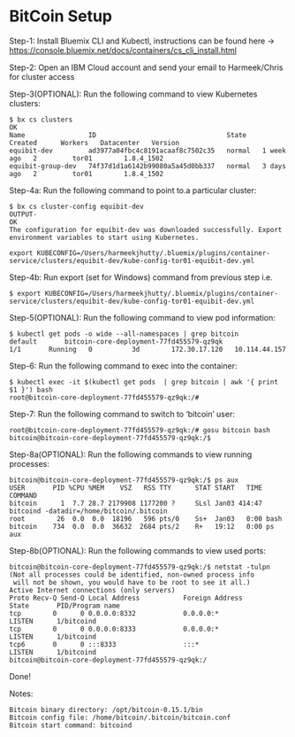# BitCoin Setup

Step-1: Install Bluemix CLI and Kubectl, instructions can be found here -> https://console.bluemix.net/docs/containers/cs_cli_install.html

Step-2: Open an IBM Cloud account and send your email to Harmeek/Chris for cluster access

Step-3(OPTIONAL): Run the following command to view Kubernetes clusters:
```
$ bx cs clusters
OK
Name                ID                                 State    Created      Workers   Datacenter   Version   
equibit-dev         ad3977a04fbc4c8191acaaf8c7502c35   normal   1 week ago   2         tor01        1.8.4_1502   
equibit-group-dev   74f37d1d1a6142b99080a5a45d0bb337   normal   3 days ago   2         tor01        1.8.4_1502   
```
Step-4a: Run the following command to point to.a particular cluster:
```
$ bx cs cluster-config equibit-dev   
OUTPUT-
OK
The configuration for equibit-dev was downloaded successfully. Export environment variables to start using Kubernetes.

export KUBECONFIG=/Users/harmeekjhutty/.bluemix/plugins/container-service/clusters/equibit-dev/kube-config-tor01-equibit-dev.yml
```
Step-4b: Run export (set for Windows) command from previous step i.e.
```
$ export KUBECONFIG=/Users/harmeekjhutty/.bluemix/plugins/container-service/clusters/equibit-dev/kube-config-tor01-equibit-dev.yml
```
Step-5(OPTIONAL): Run the following command to view pod information:
```
$ kubectl get pods -o wide --all-namespaces | grep bitcoin
default       bitcoin-core-deployment-77fd455579-qz9qk                         1/1       Running   0          3d        172.30.17.120   10.114.44.157
```
Step-6: Run the following command to exec into the container:
```
$ kubectl exec -it $(kubectl get pods  | grep bitcoin | awk '{ print $1 }') bash
root@bitcoin-core-deployment-77fd455579-qz9qk:/#
```
Step-7: Run the following command to switch to ‘bitcoin’ user:
```
root@bitcoin-core-deployment-77fd455579-qz9qk:/# gosu bitcoin bash
bitcoin@bitcoin-core-deployment-77fd455579-qz9qk:/$
```
Step-8a(OPTIONAL): Run the following commands to view running processes:
```
bitcoin@bitcoin-core-deployment-77fd455579-qz9qk:/$ ps aux
USER       PID %CPU %MEM    VSZ   RSS TTY      STAT START   TIME COMMAND
bitcoin      1  7.7 28.7 2179908 1177200 ?     SLsl Jan03 414:47 bitcoind -datadir=/home/bitcoin/.bitcoin
root        26  0.0  0.0  18196   596 pts/0    Ss+  Jan03   0:00 bash
bitcoin    734  0.0  0.0  36632  2684 pts/2    R+   19:12   0:00 ps aux
```
Step-8b(OPTIONAL): Run the following commands to view used ports:
```
bitcoin@bitcoin-core-deployment-77fd455579-qz9qk:/$ netstat -tulpn
(Not all processes could be identified, non-owned process info
 will not be shown, you would have to be root to see it all.)
Active Internet connections (only servers)
Proto Recv-Q Send-Q Local Address           Foreign Address         State       PID/Program name    
tcp        0      0 0.0.0.0:8332            0.0.0.0:*               LISTEN      1/bitcoind          
tcp        0      0 0.0.0.0:8333            0.0.0.0:*               LISTEN      1/bitcoind          
tcp6       0      0 :::8333                 :::*                    LISTEN      1/bitcoind          
bitcoin@bitcoin-core-deployment-77fd455579-qz9qk:/
```
Done!

Notes:
```
Bitcoin binary directory: /opt/bitcoin-0.15.1/bin
Bitcoin config file: /home/bitcoin/.bitcoin/bitcoin.conf
Bitcoin start command: bitcoind
```
